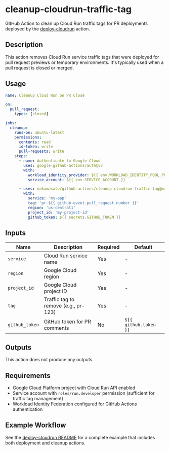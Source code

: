 # cleanup-cloudrun-traffic-tag

GitHub Action to clean up Cloud Run traffic tags for PR deployments deployed by the [deploy-cloudrun](../deploy-cloudrun/) action.

## Description

This action removes Cloud Run service traffic tags that were deployed for pull request previews or temporary environments. It's typically used when a pull request is closed or merged.

## Usage

```yaml
name: Cleanup Cloud Run on PR Close

on:
  pull_request:
    types: [closed]

jobs:
  cleanup:
    runs-on: ubuntu-latest
    permissions:
      contents: read
      id-token: write
      pull-requests: write
    steps:
      - name: Authenticate to Google Cloud
        uses: google-github-actions/auth@v3
        with:
          workload_identity_provider: ${{ env.WORKLOAD_IDENTITY_POOL_PROVIDER }}
          service_account: ${{ env.SERVICE_ACCOUNT }}

      - uses: nakamasato/github-actions/cleanup-cloudrun-traffic-tag@main
        with:
          service: 'my-app'
          tag: 'pr-${{ github.event.pull_request.number }}'
          region: 'us-central1'
          project_id: 'my-project-id'
          github_token: ${{ secrets.GITHUB_TOKEN }}
```

## Inputs

| Name | Description | Required | Default |
|------|-------------|----------|---------|
| `service` | Cloud Run service name | Yes | - |
| `region` | Google Cloud region | Yes | - |
| `project_id` | Google Cloud project ID | Yes | - |
| `tag` | Traffic tag to remove (e.g., pr-123) | Yes | - |
| `github_token` | GitHub token for PR comments | No | `${{ github.token }}` |

## Outputs

This action does not produce any outputs.

## Requirements

- Google Cloud Platform project with Cloud Run API enabled
- Service account with `roles/run.developer` permission (sufficient for traffic tag management)
- Workload Identity Federation configured for GitHub Actions authentication

## Example Workflow

See the [deploy-cloudrun README](../deploy-cloudrun/README.md) for a complete example that includes both deployment and cleanup actions.
